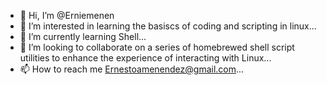 - 👋 Hi, I’m @Erniemenen
- 👀 I’m interested in learning the basiscs of coding and scripting in linux...
- 🌱 I’m currently learning Shell...
- 💞️ I’m looking to collaborate on a series of homebrewed shell script utilities to enhance the experience of interacting with Linux...
- 📫 How to reach me Ernestoamenendez@gmail.com...

<!---
Erniemenen/Erniemenen is a ✨ special ✨ repository because its `README.md` (this file) appears on your GitHub profile.
You can click the Preview link to take a look at your changes.
--->
